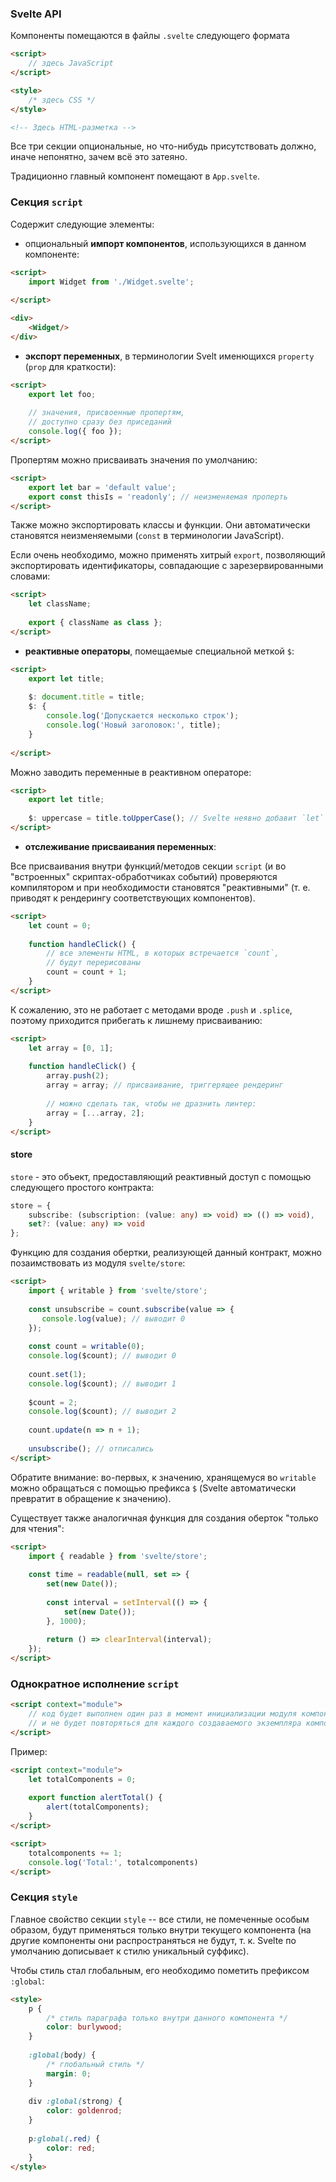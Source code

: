 ### Svelte API

Компоненты помещаются в файлы `.svelte` следующего формата

```html
<script>
    // здесь JavaScript
</script>

<style>
    /* здесь CSS */
</style>

<!-- Здесь HTML-разметка -->
```

Все три секции опциональные, но что-нибудь присутствовать должно, иначе непонятно, зачем всё это затеяно.

Традиционно главный компонент помещают в `App.svelte`.

### Секция `script`

Содержит следующие элементы:

* опциональный **импорт компонентов**, использующихся в данном компоненте:

```html
<script>
    import Widget from './Widget.svelte';
    
</script>

<div>
    <Widget/>
</div>
```

* **экспорт переменных**, в терминологии Svelt именющихся `property` (`prop` для краткости):

```html
<script>
    export let foo;
    
    // значения, присвоенные пропертям, 
    // доступно сразу без приседаний
    console.log({ foo });
</script>
```

Пропертям можно присваивать значения по умолчанию:

```html
<script>
    export let bar = 'default value';
    export const thisIs = 'readonly'; // неизменяемая проперть
</script>
```

Также можно экспортировать классы и функции. Они автоматически становятся неизменяемыми (`const` в терминологии JavaScript).

Если очень необходимо, можно применять хитрый `export`, позволяющий экспортировать идентификаторы, совпадающие с зарезервированными словами:

```html
<script>
    let className;
    
    export { className as class };
</script>
```

* **реактивные операторы**, помещаемые специальной меткой `$`:

```html
<script>
    export let title;
    
    $: document.title = title;
    $: {
        console.log('Допускается несколько строк');
        console.log('Новый заголовок:', title);
    }
    
</script>
```

Можно заводить переменные в реактивном операторе:

```html
<script>
    export let title;
    
    $: uppercase = title.toUpperCase(); // Svelte неявно добавит `let`
</script>
```

* **отслеживание присваивания переменных**:

Все присваивания внутри функций/методов секции `script` (и во "встроенных" скриптах-обработчиках событий) проверяются компилятором и при необходимости становятся "реактивными" (т. е. приводят к рендерингу соответствующих компонентов).

```html
<script>
    let count = 0;
    
    function handleClick() {
        // все элементы HTML, в которых встречается `count`,
        // будут перерисованы
        count = count + 1;
    }
</script>
```

К сожалению, это не работает с методами вроде `.push` и `.splice`, поэтому приходится прибегать к лишнему присваиванию:

```html
<script>
    let array = [0, 1];
    
    function handleClick() {
        array.push(2);
        array = array; // присваивание, триггерящее рендеринг
        
        // можно сделать так, чтобы не дразнить линтер:
        array = [...array, 2];
    }
</script>
```

#### store

`store` - это объект, предоставляющий реактивный доступ с помощью следующего простого контракта:

```typescript
store = {
    subscribe: (subscription: (value: any) => void) => (() => void),
    set?: (value: any) => void
};
```

Функцию для создания обертки, реализующей данный контракт, можно позаимствовать из модуля `svelte/store`:

```html
<script>
    import { writable } from 'svelte/store';
    
    const unsubscribe = count.subscribe(value => {
       console.log(value); // выводит 0 
    });
    
    const count = writable(0);
    console.log($count); // выводит 0
    
    count.set(1);
    console.log($count); // выводит 1
    
    $count = 2;
    console.log($count); // выводит 2
    
    count.update(n => n + 1);
    
    unsubscribe(); // отписались
</script>
```

Обратите внимание: во-первых, к значению, хранящемуся во `writable` можно обращаться с помощью префикса `$` (Svelte автоматически превратит в обращение к значению).

Существует также аналогичная функция для создания оберток "только для чтения":

```html
<script>
    import { readable } from 'svelte/store';
    
    const time = readable(null, set => {
        set(new Date());
        
        const interval = setInterval(() => {
            set(new Date());
        }, 1000);
        
        return () => clearInterval(interval);
    });
</script>
```

### Однократное исполнение `script`

```html
<script context="module">
    // код будет выполнен один раз в момент инициализации модуля компонента
    // и не будет повторяться для каждого создаваемого экземпляра компонента
</script>
```

Пример:

```html
<script context="module">
    let totalComponents = 0;
    
    export function alertTotal() {
        alert(totalComponents);
    }
</script>

<script>
    totalcomponents += 1;
    console.log('Total:', totalcomponents)
</script>
```

### Секция `style`

Главное свойство секции `style` -- все стили, не помеченные особым образом, будут применяться только внутри текущего компонента (на другие компоненты они распространяться не будут, т. к. Svelte по умолчанию дописывает к стилю уникальный суффикс).

Чтобы стиль стал глобальным, его необходимо пометить префиксом `:global`:

```html
<style>
    p {
        /* стиль параграфа только внутри данного компонента */
        color: burlywood;
    }
    
    :global(body) {
        /* глобальный стиль */
        margin: 0;
    }
    
    div :global(strong) {
        color: goldenrod;
    }
    
    p:global(.red) {
        color: red;
    }
</style>
```
